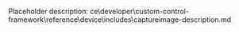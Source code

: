 Placeholder description: ce\developer\custom-control-framework\reference\device\includes\captureimage-description.md